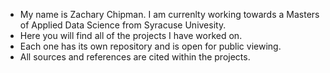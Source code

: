 - My name is Zachary Chipman. I am currenlty working towards a Masters of Applied Data Science from Syracuse Univesity. 
- Here you will find all of the projects I have worked on.
- Each one has its own repository and is open for public viewing.
- All sources and references are cited within the projects.

<!---
ZChipman/ZChipman is a ✨ special ✨ repository because its `README.md` (this file) appears on your GitHub profile.
You can click the Preview link to take a look at your changes.
--->
